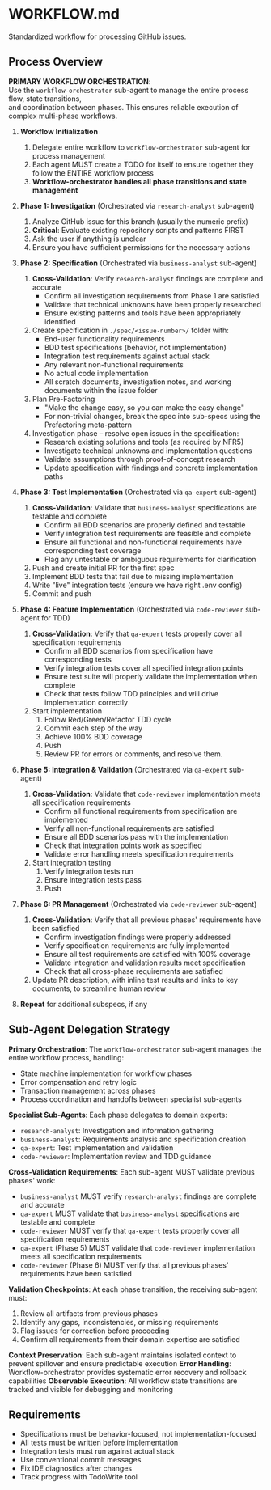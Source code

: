 # WORKFLOW.md

Standardized workflow for processing GitHub issues.

## Process Overview

**PRIMARY WORKFLOW ORCHESTRATION**:  
Use the `workflow-orchestrator` sub-agent to manage the entire process flow, state transitions,  
and coordination between phases. This ensures reliable execution of complex multi-phase workflows.

1. **Workflow Initialization**
   1. Delegate entire workflow to `workflow-orchestrator` sub-agent for process management
   1. Each agent MUST create a TODO for itself to ensure together they follow the ENTIRE workflow process
   1. **Workflow-orchestrator handles all phase transitions and state management**

2. **Phase 1: Investigation** (Orchestrated via `research-analyst` sub-agent)
   1. Analyze GitHub issue for this branch (usually the numeric prefix)
   1. **Critical**: Evaluate existing repository scripts and patterns FIRST
   1. Ask the user if anything is unclear
   1. Ensure you have sufficient permissions for the necessary actions

3. **Phase 2: Specification** (Orchestrated via `business-analyst` sub-agent)
   1. **Cross-Validation**: Verify `research-analyst` findings are complete and accurate
      - Confirm all investigation requirements from Phase 1 are satisfied
      - Validate that technical unknowns have been properly researched
      - Ensure existing patterns and tools have been appropriately identified
   1. Create specification in `./spec/<issue-number>/` folder with:
      - End-user functionality requirements
      - BDD test specifications (behavior, not implementation)
      - Integration test requirements against actual stack
      - Any relevant non-functional requirements
      - No actual code implementation
      - All scratch documents, investigation notes, and working documents within the issue folder
   1. Plan Pre-Factoring
      - "Make the change easy, so you can make the easy change"
      - For non-trivial changes, break the spec into sub-specs using the Prefactoring meta-pattern
   1. Investigation phase – resolve open issues in the specification:
      - Research existing solutions and tools (as required by NFR5)
      - Investigate technical unknowns and implementation questions
      - Validate assumptions through proof-of-concept research
      - Update specification with findings and concrete implementation paths

4. **Phase 3: Test Implementation** (Orchestrated via `qa-expert` sub-agent)
   1. **Cross-Validation**: Validate that `business-analyst` specifications are testable and complete
      - Confirm all BDD scenarios are properly defined and testable
      - Verify integration test requirements are feasible and complete  
      - Ensure all functional and non-functional requirements have corresponding test coverage
      - Flag any untestable or ambiguous requirements for clarification
   1. Push and create initial PR for the first spec
   1. Implement BDD tests that fail due to missing implementation
   1. Write "live" integration tests (ensure we have right .env config)
   1. Commit and push

5. **Phase 4: Feature Implementation** (Orchestrated via `code-reviewer` sub-agent for TDD)
   1. **Cross-Validation**: Verify that `qa-expert` tests properly cover all specification requirements
      - Confirm all BDD scenarios from specification have corresponding tests
      - Verify integration tests cover all specified integration points
      - Ensure test suite will properly validate the implementation when complete
      - Check that tests follow TDD principles and will drive implementation correctly
   1. Start implementation
      1. Follow Red/Green/Refactor TDD cycle
      1. Commit each step of the way
      1. Achieve 100% BDD coverage
      1. Push
      1. Review PR for errors or comments, and resolve them.

6. **Phase 5: Integration & Validation** (Orchestrated via `qa-expert` sub-agent)
   1. **Cross-Validation**: Validate that `code-reviewer` implementation meets all specification requirements
      - Confirm all functional requirements from specification are implemented
      - Verify all non-functional requirements are satisfied
      - Ensure all BDD scenarios pass with the implementation
      - Check that integration points work as specified
      - Validate error handling meets specification requirements
   1. Start integration testing
      1. Verify integration tests run
      1. Ensure integration tests pass
      1. Push

7. **Phase 6: PR Management** (Orchestrated via `code-reviewer` sub-agent)
   1. **Cross-Validation**: Verify that all previous phases' requirements have been satisfied
      - Confirm investigation findings were properly addressed
      - Verify specification requirements are fully implemented
      - Ensure all test requirements are satisfied with 100% coverage
      - Validate integration and validation results meet specification
      - Check that all cross-phase requirements are satisfied
   1. Update PR description, with inline test results and links to key documents, to streamline human review

8. **Repeat** for additional subspecs, if any

## Sub-Agent Delegation Strategy

**Primary Orchestration**: The `workflow-orchestrator` sub-agent manages the entire workflow process, handling:

- State machine implementation for workflow phases
- Error compensation and retry logic
- Transaction management across phases
- Process coordination and handoffs between specialist sub-agents

**Specialist Sub-Agents**: Each phase delegates to domain experts:

- `research-analyst`: Investigation and information gathering
- `business-analyst`: Requirements analysis and specification creation  
- `qa-expert`: Test implementation and validation
- `code-reviewer`: Implementation review and TDD guidance

**Cross-Validation Requirements**: Each sub-agent MUST validate previous phases' work:

- `business-analyst` MUST verify `research-analyst` findings are complete and accurate
- `qa-expert` MUST validate that `business-analyst` specifications are testable and complete
- `code-reviewer` MUST verify that `qa-expert` tests properly cover all specification requirements
- `qa-expert` (Phase 5) MUST validate that `code-reviewer` implementation meets all specification requirements
- `code-reviewer` (Phase 6) MUST verify that all previous phases' requirements have been satisfied

**Validation Checkpoints**: At each phase transition, the receiving sub-agent must:

1. Review all artifacts from previous phases
2. Identify any gaps, inconsistencies, or missing requirements
3. Flag issues for correction before proceeding
4. Confirm all requirements from their domain expertise are satisfied

**Context Preservation**: Each sub-agent maintains isolated context to prevent spillover and ensure predictable execution
**Error Handling**: Workflow-orchestrator provides systematic error recovery and rollback capabilities
**Observable Execution**: All workflow state transitions are tracked and visible for debugging and monitoring

## Requirements

- Specifications must be behavior-focused, not implementation-focused
- All tests must be written before implementation
- Integration tests must run against actual stack
- Use conventional commit messages
- Fix IDE diagnostics after changes
- Track progress with TodoWrite tool
